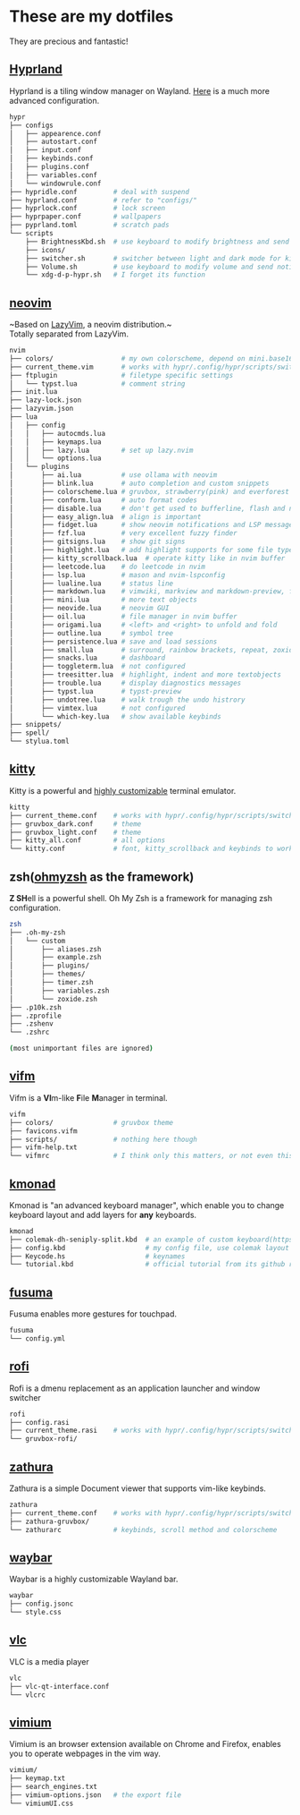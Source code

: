 <!--
vim:nospell:nowrap
-->
# These are my dotfiles
They are precious and fantastic!

## [Hyprland](https://hyprland.org)
Hyprland is a tiling window manager on Wayland. [Here](https://github.com/JaKooLit/Arch-Hyprland)
is a much more advanced configuration.
```sh
hypr
├── configs
│   ├── appearence.conf
│   ├── autostart.conf
│   ├── input.conf
│   ├── keybinds.conf
│   ├── plugins.conf
│   ├── variables.conf
│   └── windowrule.conf
├── hypridle.conf         # deal with suspend
├── hyprland.conf         # refer to "configs/"
├── hyprlock.conf         # lock screen
├── hyprpaper.conf        # wallpapers
├── pyprland.toml         # scratch pads
└── scripts
    ├── BrightnessKbd.sh  # use keyboard to modify brightness and send notifications
    ├── icons/
    ├── switcher.sh       # switcher between light and dark mode for kitty, nvim, rofi and zathura
    ├── Volume.sh         # use keyboard to modify volume and send notifications
    └── xdg-d-p-hypr.sh   # I forget its function
```

## [neovim](https://github.com/neovim/neovim)
~Based on [LazyVim](https://lazyvim.org), a neovim distribution.~\
Totally separated from LazyVim.
```sh
nvim
├── colors/                 # my own colorscheme, depend on mini.base16
├── current_theme.vim       # works with hypr/.config/hypr/scripts/switcher.sh
├── ftplugin                # filetype specific settings
│   └── typst.lua           # comment string
├── init.lua
├── lazy-lock.json
├── lazyvim.json
├── lua
│   ├── config
│   │   ├── autocmds.lua
│   │   ├── keymaps.lua
│   │   ├── lazy.lua        # set up lazy.nvim
│   │   └── options.lua
│   └── plugins
│       ├── ai.lua          # use ollama with neovim
│       ├── blink.lua       # auto completion and custom snippets
│       ├── colorscheme.lua # gruvbox, strawberry(pink) and everforest colorscheme
│       ├── conform.lua     # auto format codes
│       ├── disable.lua     # don't get used to bufferline, flash and noice
│       ├── easy_align.lua  # align is important
│       ├── fidget.lua      # show neovim notifications and LSP messages
│       ├── fzf.lua         # very excellent fuzzy finder
│       ├── gitsigns.lua    # show git signs
│       ├── highlight.lua   # add highlight supports for some file types
│       ├── kitty_scrollback.lua  # operate kitty like in nvim buffer
│       ├── leetcode.lua    # do leetcode in nvim
│       ├── lsp.lua         # mason and nvim-lspconfig
│       ├── lualine.lua     # status line
│       ├── markdown.lua    # vimwiki, markview and markdown-preview, for taking notes
│       ├── mini.lua        # more text objects
│       ├── neovide.lua     # neovim GUI
│       ├── oil.lua         # file manager in nvim buffer
│       ├── origami.lua     # <left> and <right> to unfold and fold
│       ├── outline.lua     # symbol tree
│       ├── persistence.lua # save and load sessions
│       ├── small.lua       # surround, rainbow brackets, repeat, zoxide, maximize and sideways
│       ├── snacks.lua      # dashboard
│       ├── toggleterm.lua  # not configured
│       ├── treesitter.lua  # highlight, indent and more textobjects
│       ├── trouble.lua     # display diagnostics messages
│       ├── typst.lua       # typst-preview
│       ├── undotree.lua    # walk trough the undo histrory
│       ├── vimtex.lua      # not configured
│       └── which-key.lua   # show available keybinds
├── snippets/
├── spell/
└── stylua.toml
```

## [kitty](https://sw.kovidgoyal.net/kitty)
 Kitty is a powerful and [highly customizable](https://sw.kovidgoyal.net/kitty/conf)
 terminal emulator.
```sh
kitty
├── current_theme.conf    # works with hypr/.config/hypr/scripts/switcher.sh
├── gruvbox_dark.conf     # theme
├── gruvbox_light.conf    # theme
├── kitty_all.conf        # all options
└── kitty.conf            # font, kitty_scrollback and keybinds to work like tmux
```

## zsh([ohmyzsh](https://github.com/ohmyzsh/ohmyzsh) as the framework)
**Z SH**ell is a powerful shell. Oh My Zsh is a framework for managing zsh
configuration.
```sh
zsh
├── .oh-my-zsh
│   └── custom
│       ├── aliases.zsh
│       ├── example.zsh
│       ├── plugins/
│       ├── themes/
│       ├── timer.zsh
│       ├── variables.zsh
│       └── zoxide.zsh
├── .p10k.zsh
├── .zprofile
├── .zshenv
└── .zshrc

(most unimportant files are ignored)
```

## [vifm](https://github.com/vifm/vifm)
Vifm is a **VI**m-like **F**ile **M**anager in terminal.
```sh
vifm
├── colors/               # gruvbox theme
├── favicons.vifm
├── scripts/              # nothing here though
├── vifm-help.txt
└── vifmrc                # I think only this matters, or not even this...
```

## [kmonad](https://github.com/kmonad/kmonad)
Kmonad is "an advanced keyboard manager", which enable you to change keyboard
layout and add layers for __any__ keyboards.
```sh
kmonad
├── colemak-dh-seniply-split.kbd  # an example of custom keyboard(https://stevep99.github.io/seniply/)
├── config.kbd                    # my config file, use colemak layout and many many layers
├── Keycode.hs                    # keynames
└── tutorial.kbd                  # official tutorial from its github repo
```

## [fusuma](https://github.com/iberianpig/fusuma)
Fusuma enables more gestures for touchpad.
```sh
fusuma
└── config.yml
```

## [rofi](https://github.com/davatorium/rofi)
Rofi is a dmenu replacement as an application launcher and window switcher
```sh
rofi
├── config.rasi
├── current_theme.rasi    # works with hypr/.config/hypr/scripts/switcher.sh
└── gruvbox-rofi/
```

## [zathura](https://github.com/pwmt/zathura)
Zathura is a simple Document viewer that supports vim-like keybinds.
```sh
zathura
├── current_theme.conf    # works with hypr/.config/hypr/scripts/switcher.sh
├── zathura-gruvbox/
└── zathurarc             # keybinds, scroll method and colorscheme
```

## [waybar](https://github.com/Alexays/Waybar)
Waybar is a highly customizable Wayland bar.
```sh
waybar
├── config.jsonc
└── style.css
```

## [vlc](https://www.videolan.org/vlc/)
VLC is a media player
```sh
vlc
├── vlc-qt-interface.conf
└── vlcrc
```

## [vimium](https://github.com/philc/vimium)
Vimium is an browser extension available on Chrome and Firefox, enables you to
operate webpages in the vim way.
```sh
vimium/
├── keymap.txt
├── search_engines.txt
├── vimium-options.json   # the export file
└── vimiumUI.css
```
